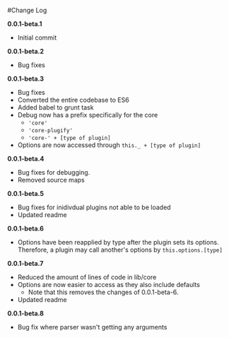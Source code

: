 #Change Log

**0.0.1-beta.1**

* Initial commit

**0.0.1-beta.2**

* Bug fixes

**0.0.1-beta.3**

* Bug fixes
* Converted the entire codebase to ES6
* Added babel to grunt task
* Debug now has a prefix specifically for the core
	* `'core'`
	* `'core-plugify'`
	* `'core-' + [type of plugin]`
* Options are now accessed through `this._ + [type of plugin]` 

**0.0.1-beta.4**

* Bug fixes for debugging.
* Removed source maps

**0.0.1-beta.5**

* Bug fixes for inidivdual plugins not able to be loaded
* Updated readme

**0.0.1-beta.6**

* Options have been reapplied by type after the plugin
sets its options. Therefore, a plugin may call another's options by
`this.options.[type]`

**0.0.1-beta.7**

* Reduced the amount of lines of code in lib/core
* Options are now easier to access as they also include defaults
	* Note that this removes the changes of 0.0.1-beta-6.
* Updated readme

**0.0.1-beta.8**

* Bug fix where parser wasn't getting any arguments